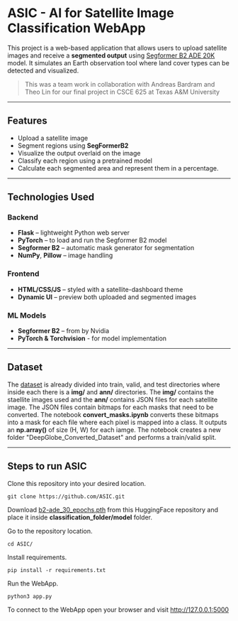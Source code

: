 # ASIC - AI for Satellite Image Classification WebApp

This project is a web-based application that allows users to upload satellite images and receive a **segmented output** using [Segformer B2 ADE 20K](https://huggingface.co/nvidia/segformer-b2-finetuned-ade-512-512) model. It simulates an Earth observation tool where land cover types can be detected and visualized.

> This was a team work in collaboration with Andreas Bardram and Theo Lin for our final project in CSCE 625 at Texas A&M University

---

## Features

- Upload a satellite image  
- Segment regions using **SegFormerB2**  
- Visualize the output overlaid on the image  
- Classify each region using a pretrained model
- Calculate each segmented area and represent them in a percentage.

---

## Technologies Used

### Backend
- **Flask** – lightweight Python web server  
- **PyTorch** – to load and run the Segformer B2 model  
- **Segformer B2** – automatic mask generator for segmentation  
- **NumPy**, **Pillow** – image handling  

### Frontend
- **HTML/CSS/JS** – styled with a satellite-dashboard theme  
- **Dynamic UI** – preview both uploaded and segmented images  

### ML Models
- **Segformer B2** – from by Nvidia  
- **PyTorch & Torchvision** - for model implementation

---

## Dataset

The [dataset](https://datasetninja.com/deepglobe) is already divided into train, valid, and test directories where inside each there is a **img/** and **ann/** directories. The **img/** contains the staellite images used and the **ann/** contains JSON files for each satellite image. The JSON files contain bitmaps for each masks that need to be converted. The notebook **convert_masks.ipynb** converts these bitmaps into a mask for each file where each pixel is mapped into a class. It outputs an **np.array()** of size (H, W) for each iamge. The notebook creates a new folder "DeepGlobe_Converted_Dataset" and performs a train/valid split. 

---

## Steps to run ASIC
Clone this repository into your desired location.

```
git clone https://github.com/ASIC.git
```

Download [b2-ade_30_epochs.pth](https://huggingface.co/vmbobato/ASIC/tree/main) from this HuggingFace repository and place it inside **classification_folder/model** folder. 

Go to the repository location.

```
cd ASIC/
```

Install requirements.

```
pip install -r requirements.txt
```

Run the WebApp. 

```
python3 app.py
```

To connect to the WebApp open your browser and visit http://127.0.0.1:5000








